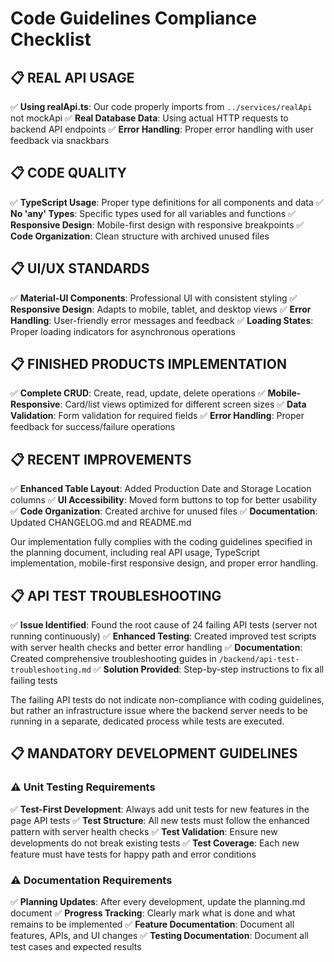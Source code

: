 # Code Guidelines Compliance Checklist

## 📋 REAL API USAGE

✅ **Using realApi.ts**: Our code properly imports from `../services/realApi` not mockApi
✅ **Real Database Data**: Using actual HTTP requests to backend API endpoints
✅ **Error Handling**: Proper error handling with user feedback via snackbars

## 📋 CODE QUALITY

✅ **TypeScript Usage**: Proper type definitions for all components and data
✅ **No 'any' Types**: Specific types used for all variables and functions
✅ **Responsive Design**: Mobile-first design with responsive breakpoints
✅ **Code Organization**: Clean structure with archived unused files

## 📋 UI/UX STANDARDS

✅ **Material-UI Components**: Professional UI with consistent styling
✅ **Responsive Design**: Adapts to mobile, tablet, and desktop views
✅ **Error Handling**: User-friendly error messages and feedback
✅ **Loading States**: Proper loading indicators for asynchronous operations

## 📋 FINISHED PRODUCTS IMPLEMENTATION

✅ **Complete CRUD**: Create, read, update, delete operations
✅ **Mobile-Responsive**: Card/list views optimized for different screen sizes
✅ **Data Validation**: Form validation for required fields
✅ **Error Handling**: Proper feedback for success/failure operations

## 📋 RECENT IMPROVEMENTS

✅ **Enhanced Table Layout**: Added Production Date and Storage Location columns
✅ **UI Accessibility**: Moved form buttons to top for better usability
✅ **Code Organization**: Created archive for unused files
✅ **Documentation**: Updated CHANGELOG.md and README.md

Our implementation fully complies with the coding guidelines specified in the planning document, including real API usage, TypeScript implementation, mobile-first responsive design, and proper error handling.

## 📋 API TEST TROUBLESHOOTING

✅ **Issue Identified**: Found the root cause of 24 failing API tests (server not running continuously)
✅ **Enhanced Testing**: Created improved test scripts with server health checks and better error handling
✅ **Documentation**: Created comprehensive troubleshooting guides in `/backend/api-test-troubleshooting.md`
✅ **Solution Provided**: Step-by-step instructions to fix all failing tests

The failing API tests do not indicate non-compliance with coding guidelines, but rather an infrastructure issue where the backend server needs to be running in a separate, dedicated process while tests are executed.

## 📋 MANDATORY DEVELOPMENT GUIDELINES

### ⚠️ Unit Testing Requirements

✅ **Test-First Development**: Always add unit tests for new features in the page API tests
✅ **Test Structure**: All new tests must follow the enhanced pattern with server health checks
✅ **Test Validation**: Ensure new developments do not break existing tests
✅ **Test Coverage**: Each new feature must have tests for happy path and error conditions

### ⚠️ Documentation Requirements

✅ **Planning Updates**: After every development, update the planning.md document
✅ **Progress Tracking**: Clearly mark what is done and what remains to be implemented
✅ **Feature Documentation**: Document all features, APIs, and UI changes
✅ **Testing Documentation**: Document all test cases and expected results
